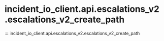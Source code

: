 # incident_io_client.api.escalations_v2.escalations_v2_create_path

::: incident_io_client.api.escalations_v2.escalations_v2_create_path